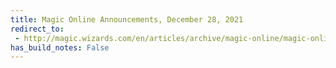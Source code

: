 ```yaml
---
title: Magic Online Announcements, December 28, 2021
redirect_to:
 - http://magic.wizards.com/en/articles/archive/magic-online/magic-online-announcements-december-28-2021
has_build_notes: False
---
```

